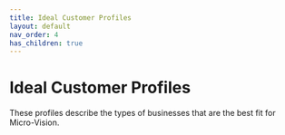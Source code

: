 ```yaml
---
title: Ideal Customer Profiles
layout: default
nav_order: 4
has_children: true
---
```


# Ideal Customer Profiles

These profiles describe the types of businesses that are the best fit for Micro-Vision.